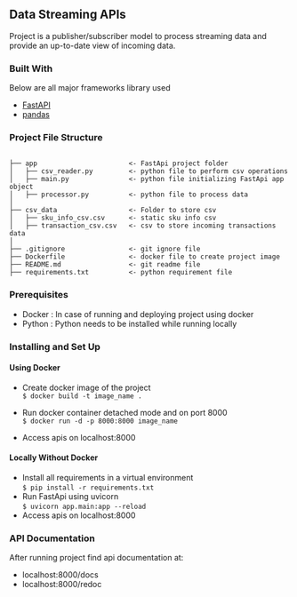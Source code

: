 ## Data Streaming APIs

Project is a publisher/subscriber model to process streaming data and provide an up-to-date view of incoming data.

### Built With
Below are all major frameworks library used

* [FastAPI](https://fastapi.tiangolo.com/)
* [pandas](https://pandas.pydata.org/)

### Project File Structure

```

├── app                       <- FastApi project folder
│   ├── csv_reader.py         <- python file to perform csv operations
│   ├── main.py               <- python file initializing FastApi app object
│   ├── processor.py          <- python file to process data
│
├── csv_data                  <- Folder to store csv
│   ├── sku_info_csv.csv      <- static sku info csv
│   ├── transaction_csv.csv   <- csv to store incoming transactions data
│
├── .gitignore                <- git ignore file
├── Dockerfile                <- docker file to create project image
├── README.md                 <- git readme file
├── requirements.txt          <- python requirement file

```
### Prerequisites
* Docker : In case of running and deploying project using docker
* Python : Python needs to be installed while running locally

### Installing and Set Up
#### Using Docker
* Create docker image of the project<br/>
`
$ docker build -t image_name .
`

* Run docker container detached mode and on port 8000<br/>
`
$ docker run -d -p 8000:8000 image_name
`
* Access apis on localhost:8000

#### Locally Without Docker
* Install all requirements in a virtual environment<br/>
`
$ pip install -r requirements.txt
`
* Run FastApi using uvicorn<br/>
`
$ uvicorn app.main:app --reload
`
* Access apis on localhost:8000

### API Documentation
After running project find api documentation at:
* localhost:8000/docs
* localhost:8000/redoc
